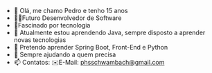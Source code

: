 - 👋 Olá, me chamo Pedro e tenho 15 anos
- 👨‍💻Futuro Desenvolvedor de Software
- 💾Fascinado por tecnologia
- 🌱 Atualmente estou aprendendo Java, sempre disposto a aprender novas tecnologias
- 👀 Pretendo aprender Spring Boot, Front-End e Python
- 💞️ Sempre ajudando a quem precisa
- 📫 Contatos:
    ✉️E-Mail: phsschwambach@gmail.com

